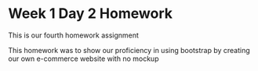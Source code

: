 # Week 1 Day 2 Homework

This is our fourth homework assignment

This homework was to show our proficiency in using bootstrap by creating our own e-commerce website with no mockup